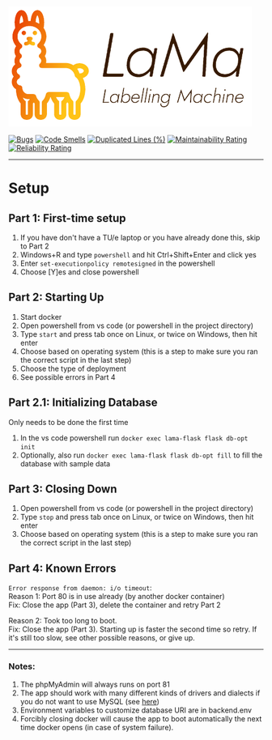 ![LaMa logo](/frontend/assets/lama_nobg.png)

[![Bugs](https://sonar.henkemans.be/api/project_badges/measure?project=aserebre_SEP-Project_AYCqEUwIV9l8Wxj9tctV&metric=bugs&token=19efa36756619fc773b5a943cd8df83eb5728056)](https://sonar.henkemans.be/dashboard?id=aserebre_SEP-Project_AYCqEUwIV9l8Wxj9tctV)
[![Code Smells](https://sonar.henkemans.be/api/project_badges/measure?project=aserebre_SEP-Project_AYCqEUwIV9l8Wxj9tctV&metric=code_smells&token=19efa36756619fc773b5a943cd8df83eb5728056)](https://sonar.henkemans.be/dashboard?id=aserebre_SEP-Project_AYCqEUwIV9l8Wxj9tctV)
[![Duplicated Lines (%)](https://sonar.henkemans.be/api/project_badges/measure?project=aserebre_SEP-Project_AYCqEUwIV9l8Wxj9tctV&metric=duplicated_lines_density&token=19efa36756619fc773b5a943cd8df83eb5728056)](https://sonar.henkemans.be/dashboard?id=aserebre_SEP-Project_AYCqEUwIV9l8Wxj9tctV)
[![Maintainability Rating](https://sonar.henkemans.be/api/project_badges/measure?project=aserebre_SEP-Project_AYCqEUwIV9l8Wxj9tctV&metric=sqale_rating&token=19efa36756619fc773b5a943cd8df83eb5728056)](https://sonar.henkemans.be/dashboard?id=aserebre_SEP-Project_AYCqEUwIV9l8Wxj9tctV)
[![Reliability Rating](https://sonar.henkemans.be/api/project_badges/measure?project=aserebre_SEP-Project_AYCqEUwIV9l8Wxj9tctV&metric=reliability_rating&token=19efa36756619fc773b5a943cd8df83eb5728056)](https://sonar.henkemans.be/dashboard?id=aserebre_SEP-Project_AYCqEUwIV9l8Wxj9tctV)

---
# Setup
## Part 1: First-time setup
1. If you have don't have a TU/e laptop or you have already done this, skip to Part 2
2. Windows+R and type `powershell` and hit Ctrl+Shift+Enter and click yes
3. Enter `set-executionpolicy remotesigned` in the powershell
4. Choose [Y]es and close powershell

## Part 2: Starting Up
1. Start docker
2. Open powershell from vs code (or powershell in the project directory)
3. Type `start` and press tab once on Linux, or twice on Windows, then hit enter
4. Choose based on operating system (this is a step to make sure you ran the correct script in the last step)
5. Choose the type of deployment
6. See possible errors in Part 4

## Part 2.1: Initializing Database
Only needs to be done the first time
1. In the vs code powershell run `docker exec lama-flask flask db-opt init`
2. Optionally, also run `docker exec lama-flask flask db-opt fill` to fill the database with sample data

## Part 3: Closing Down
1. Open powershell from vs code (or powershell in the project directory)
2. Type `stop` and press tab once on Linux, or twice on Windows, then hit enter
3. Choose based on operating system (this is a step to make sure you ran the correct script in the last step)

## Part 4: Known Errors
`Error response from daemon: i/o timeout`:<br />
Reason 1: Port 80 is in use already (by another docker container) <br />
Fix: Close the app (Part 3), delete the container and retry Part 2 <br />

Reason 2: Took too long to boot. <br />
Fix: Close the app (Part 3). Starting up is faster the second time so retry. If it's still too slow, see other possible reasons, or give up.

---

### Notes:
1. The phpMyAdmin will always runs on port 81
2. The app should work with many different kinds of drivers and dialects if you do not want to use MySQL
    (see [here](https://docs.sqlalchemy.org/en/14/core/engines.html))
3. Environment variables to customize database URI are in backend\.env
4. Forcibly closing docker will cause the app to boot automatically the next time docker opens (in case of system failure).